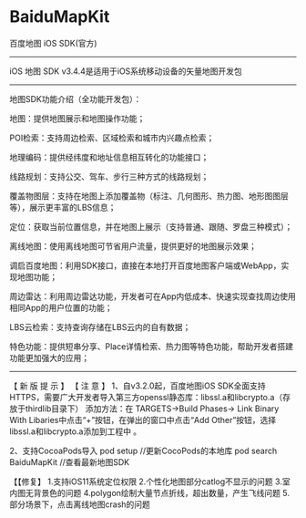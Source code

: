 # BaiduMapKit

百度地图 iOS SDK(官方)



--------------------------------------------------------------------------------------

iOS 地图 SDK v3.4.4是适用于iOS系统移动设备的矢量地图开发包

--------------------------------------------------------------------------------------

地图SDK功能介绍（全功能开发包）：

地图：提供地图展示和地图操作功能；

POI检索：支持周边检索、区域检索和城市内兴趣点检索；

地理编码：提供经纬度和地址信息相互转化的功能接口；

线路规划：支持公交、驾车、步行三种方式的线路规划；

覆盖物图层：支持在地图上添加覆盖物（标注、几何图形、热力图、地形图图层等），展示更丰富的LBS信息；

定位：获取当前位置信息，并在地图上展示（支持普通、跟随、罗盘三种模式）；

离线地图：使用离线地图可节省用户流量，提供更好的地图展示效果；

调启百度地图：利用SDK接口，直接在本地打开百度地图客户端或WebApp，实现地图功能；

周边雷达：利用周边雷达功能，开发者可在App内低成本、快速实现查找周边使用相同App的用户位置的功能；

LBS云检索：支持查询存储在LBS云内的自有数据；

特色功能：提供短串分享、Place详情检索、热力图等特色功能，帮助开发者搭建功能更加强大的应用；


--------------------------------------------------------------------------------------
 
 
 【 新 版 提 示 】
 【 注 意 】
 1、自v3.2.0起，百度地图iOS SDK全面支持HTTPS，需要广大开发者导入第三方openssl静态库：libssl.a和libcrypto.a（存放于thirdlib目录下）
 添加方法：在 TARGETS->Build Phases-> Link Binary With Libaries中点击“+”按钮，在弹出的窗口中点击“Add Other”按钮，选择libssl.a和libcrypto.a添加到工程中 。
 
 2、支持CocoaPods导入
 pod setup //更新CocoPods的本地库
 pod search BaiduMapKit  //查看最新地图SDK
 
 【【修复】
 1.支持iOS11系统定位权限
 2.个性化地图部分catlog不显示的问题
 3.室内图无背景色的问题
 4.polygon绘制大量节点折线，超出数量，产生飞线问题
 5.部分场景下，点击离线地图crash的问题


